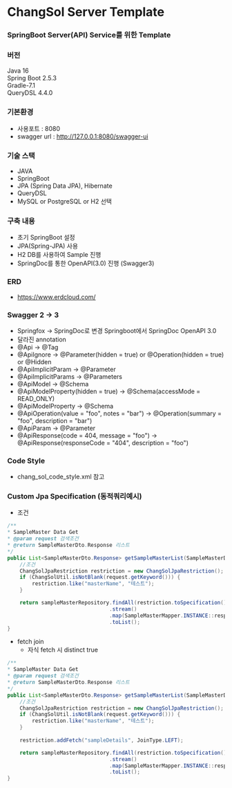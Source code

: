 # ChangSol Server Template

### SpringBoot Server(API) Service를 위한 Template

### 버전
Java 16<br>
Spring Boot 2.5.3<br>
Gradle-7.1<br>
QueryDSL 4.4.0

### 기본환경
- 사용포트 : 8080<br>
- swagger url : http://127.0.0.1:8080/swagger-ui

### 기술 스택
- JAVA
- SpringBoot
- JPA (Spring Data JPA), Hibernate
- QueryDSL
- MySQL or PostgreSQL or H2 선택

### 구축 내용
- 초기 SpringBoot 설정
- JPA(Spring-JPA) 사용
- H2 DB를 사용하여 Sample 진행
- SpringDoc를 통한 OpenAPI(3.0) 진행 (Swagger3)


### ERD 
- https://www.erdcloud.com/

### Swagger 2 -> 3
- Springfox -> SpringDoc로 변경 Springboot에서 SpringDoc OpenAPI 3.0
- 달라진 annotation
- @Api -> @Tag
- @ApiIgnore -> @Parameter(hidden = true) or @Operation(hidden = true) or @Hidden
- @ApiImplicitParam -> @Parameter
- @ApiImplicitParams -> @Parameters
- @ApiModel -> @Schema
- @ApiModelProperty(hidden = true) -> @Schema(accessMode = READ_ONLY)
- @ApiModelProperty -> @Schema
- @ApiOperation(value = "foo", notes = "bar") -> @Operation(summary = "foo", description = "bar")
- @ApiParam -> @Parameter
- @ApiResponse(code = 404, message = "foo") -> @ApiResponse(responseCode = "404", description = "foo")

### Code Style
- chang_sol_code_style.xml 참고

### Custom Jpa Specification (동적쿼리예시)
- 조건
```java
/**
* SampleMaster Data Get
* @param request 검색조건
* @return SampleMasterDto.Response 리스트
*/
public List<SampleMasterDto.Response> getSampleMasterList(SampleMasterDto.Request request) {
    //조건
    ChangSolJpaRestriction restriction = new ChangSolJpaRestriction();
    if (ChangSolUtil.isNotBlank(request.getKeyword())) {
        restriction.like("masterName", "테스트");
    }

    return sampleMasterRepository.findAll(restriction.toSpecification())
                                 .stream()
                                 .map(SampleMasterMapper.INSTANCE::response)
                                 .toList();
}
```
- fetch join
    - 자식 fetch 시 distinct true 
```java
/**
* SampleMaster Data Get
* @param request 검색조건
* @return SampleMasterDto.Response 리스트
*/
public List<SampleMasterDto.Response> getSampleMasterList(SampleMasterDto.Request request) {
    //조건
    ChangSolJpaRestriction restriction = new ChangSolJpaRestriction();
    if (ChangSolUtil.isNotBlank(request.getKeyword())) {
        restriction.like("masterName", "테스트");
    }
	
    restriction.addFetch("sampleDetails", JoinType.LEFT);

    return sampleMasterRepository.findAll(restriction.toSpecification())
                                 .stream()
                                 .map(SampleMasterMapper.INSTANCE::response)
                                 .toList();
}
```